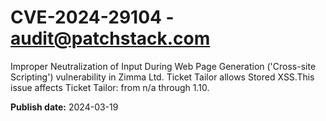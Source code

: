 # CVE-2024-29104 - audit@patchstack.com

Improper Neutralization of Input During Web Page Generation ('Cross-site Scripting') vulnerability in Zimma Ltd. Ticket Tailor allows Stored XSS.This issue affects Ticket Tailor: from n/a through 1.10.



**Publish date:** 2024-03-19
